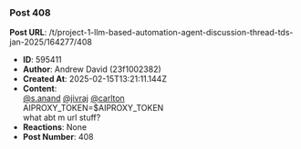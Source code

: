 ### Post 408
**Post URL**: /t/project-1-llm-based-automation-agent-discussion-thread-tds-jan-2025/164277/408
- **ID**: 595411
- **Author**: Andrew David (23f1002382)
- **Created At**: 2025-02-15T13:21:11.144Z
- **Content**:  
  <a class="mention" href="/u/s.anand">@s.anand</a> <a class="mention" href="/u/jivraj">@jivraj</a> <a class="mention" href="/u/carlton">@carlton</a><br>
AIPROXY_TOKEN=$AIPROXY_TOKEN<br>
what abt m url stuff?
- **Reactions**: None
- **Post Number**: 408

